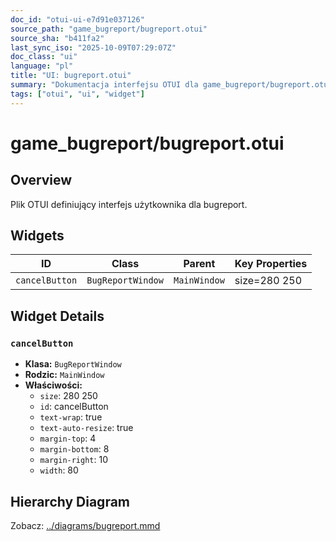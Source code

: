 ```yaml
---
doc_id: "otui-ui-e7d91e037126"
source_path: "game_bugreport/bugreport.otui"
source_sha: "b411fa2"
last_sync_iso: "2025-10-09T07:29:07Z"
doc_class: "ui"
language: "pl"
title: "UI: bugreport.otui"
summary: "Dokumentacja interfejsu OTUI dla game_bugreport/bugreport.otui"
tags: ["otui", "ui", "widget"]
---
```


# game_bugreport/bugreport.otui

## Overview

Plik OTUI definiujący interfejs użytkownika dla bugreport.

## Widgets

| ID | Class | Parent | Key Properties |
|----|-------|--------|----------------|
| `cancelButton` | `BugReportWindow` | `MainWindow` | size=280 250 |

## Widget Details

### `cancelButton`

- **Klasa:** `BugReportWindow`
- **Rodzic:** `MainWindow`
- **Właściwości:**
  - `size`: 280 250
  - `id`: cancelButton
  - `text-wrap`: true
  - `text-auto-resize`: true
  - `margin-top`: 4
  - `margin-bottom`: 8
  - `margin-right`: 10
  - `width`: 80

## Hierarchy Diagram

Zobacz: [../diagrams/bugreport.mmd](../diagrams/bugreport.mmd)
